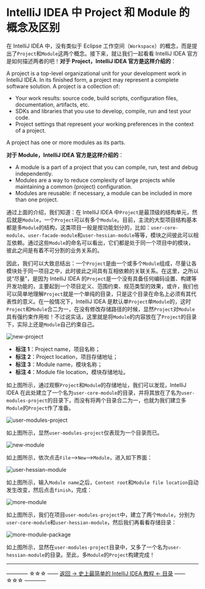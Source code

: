 # IntelliJ IDEA 中 Project 和 Module 的概念及区别

在 IntelliJ IDEA 中，没有类似于 Eclipse 工作空间（`Workspace`）的概念，而是提出了`Project`和`Module`这两个概念。接下来，就让我们一起看看  IntelliJ IDEA 官方是如何描述两者的吧！**对于 Project，IntelliJ IDEA 官方是这样介绍的**：

A project is a top-level organizational unit for your development work in IntelliJ IDEA. In its finished form, a project may represent a complete software solution. A project is a collection of:

 - Your work results: source code, build scripts, configuration files, documentation, artifacts, etc.
 - SDKs and libraries that you use to develop, compile, run and test your code.
 - Project settings that represent your working preferences in the context of a project.

A project has one or more modules as its parts.

**对于 Module，IntelliJ IDEA 官方是这样介绍的**：

 - A module is a part of a project that you can compile, run, test and debug independently.
 - Modules are a way to reduce complexity of large projects while maintaining a common (project) configuration.
 - Modules are reusable: if necessary, a module can be included in more than one project.

通过上面的介绍，我们知道：在 IntelliJ IDEA 中`Project`是最顶级的结构单元，然后就是`Module`，一个`Project`可以有多个`Module`。目前，主流的大型项目结构基本都是多`Module`的结构，这类项目一般是按功能划分的，比如：`user-core-module`、`user-facade-module`和`user-hessian-module`等等，模块之间彼此可以相互依赖。通过这些`Module`的命名可以看出，它们都是处于同一个项目中的模块，彼此之间是有着不可分割的业务关系的。

因此，我们可以大致总结出：一个`Project`是由一个或多个`Module`组成，尽量让各模块处于同一项目之中，此时彼此之间具有互相依赖的关联关系。在这里，之所以说“尽量”，是因为 IntelliJ IDEA 的`Project`是一个没有具备任何编码设置、构建等开发功能的，主要起到一个项目定义、范围约束、规范类型的效果，或许，我们也可以简单地理解`Project`就是一个单纯的目录，只是这个目录在命名上必须有其代表性的意义。在一般情况下，IntelliJ IDEA 是默认单`Project`单`Module`的，这时`Project`和`Module`合二为一，在没有修改存储路径的时候，显然`Project`对`Module`具有强约束作用啦！不过说实话，这里就是将`Module`的内容放在了`Project`的目录下，实际上还是`Module`自己约束自己。

![new-project](../../images/project-module/new-project.png)

 - **标注 1**：Project name，项目名称；
 - **标注 2**：Project location，项目存储地址；
 - **标注 3**：Module name，模块名称；
 - **标注 4**：Module file location，模块存储地址。

如上图所示，通过观察`Project`和`Module`的存储地址，我们可以发现，IntelliJ IDEA 在此处建立了一个名为`user-core-module`的目录，并将其放在了名为`user-modules-project`的目录下，而没有将两个目录合二为一，也就为我们建立多`Module`的`Project`作了准备。

![user-modules-project](../../images/project-module/user-modules-project.png)

如上图所示，显然`user-modules-project`仅表现为一个目录而已。

![new-module](../../images/project-module/new-module.png)

如上图所示，依次点击`File`-->`New`-->`Module`，进入如下界面：

![user-hessian-module](../../images/project-module/user-hessian-module.png)

如上图所示，输入`Module name`之后，`Content root`和`Module file location`自动发生改变，然后点击`finish`，完成：

![more-module](../../images/project-module/more-module.png)

如上图所示，我们在项目`user-modules-project`中，建立了两个`Module`，分别为`user-core-module`和`user-hessian-module`，然后我们再看看存储目录：

![more-module-package](../../images/project-module/more-module-package.png)

如上图所示，显然在`user-modules-project`目录中，又多了一个名为`user-hessian-module`的目录。至此，多`Module`的`Project`构建完成！


----------
———— ☆☆☆ —— [返回 -> 史上最简单的 IntelliJ IDEA 教程 <- 目录](../../README.md) —— ☆☆☆ ————
